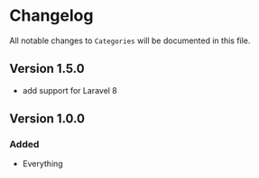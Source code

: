 # Changelog

All notable changes to `Categories` will be documented in this file.

## Version 1.5.0
- add support for Laravel 8

## Version 1.0.0

### Added
- Everything
